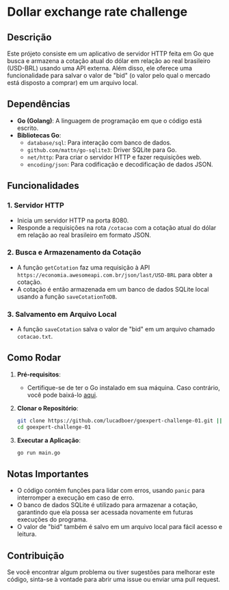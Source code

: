 # Dollar exchange rate challenge

## Descrição

Este prójeto consiste em um aplicativo de servidor HTTP feita em Go que busca e armazena a cotação atual do dólar em relação ao real brasileiro (USD-BRL) usando uma API externa. Além disso, ele oferece uma funcionalidade para salvar o valor de "bid" (o valor pelo qual o mercado está disposto a comprar) em um arquivo local.

## Dependências

- **Go (Golang)**: A linguagem de programação em que o código está escrito.
- **Bibliotecas Go**:
  - `database/sql`: Para interação com banco de dados.
  - `github.com/mattn/go-sqlite3`: Driver SQLite para Go.
  - `net/http`: Para criar o servidor HTTP e fazer requisições web.
  - `encoding/json`: Para codificação e decodificação de dados JSON.

## Funcionalidades

### 1. Servidor HTTP
- Inicia um servidor HTTP na porta 8080.
- Responde a requisições na rota `/cotacao` com a cotação atual do dólar em relação ao real brasileiro em formato JSON.

### 2. Busca e Armazenamento da Cotação
- A função `getCotation` faz uma requisição à API `https://economia.awesomeapi.com.br/json/last/USD-BRL` para obter a cotação.
- A cotação é então armazenada em um banco de dados SQLite local usando a função `saveCotationToDB`.

### 3. Salvamento em Arquivo Local
- A função `saveCotation` salva o valor de "bid" em um arquivo chamado `cotacao.txt`.

## Como Rodar

1. **Pré-requisitos**:
    - Certifique-se de ter o Go instalado em sua máquina. Caso contrário, você pode baixá-lo [aqui](https://golang.org/dl/).

2. **Clonar o Repositório**:
    ```bash
    git clone https://github.com/lucadboer/goexpert-challenge-01.git || git@github.com:lucadboer/goexpert-challenge-01.git
    cd goexpert-challenge-01
    ```

3. **Executar a Aplicação**:
    ```bash
    go run main.go
    ```

## Notas Importantes

- O código contém funções para lidar com erros, usando `panic` para interromper a execução em caso de erro.
- O banco de dados SQLite é utilizado para armazenar a cotação, garantindo que ela possa ser acessada novamente em futuras execuções do programa.
- O valor de "bid" também é salvo em um arquivo local para fácil acesso e leitura.

## Contribuição

Se você encontrar algum problema ou tiver sugestões para melhorar este código, sinta-se à vontade para abrir uma issue ou enviar uma pull request.
